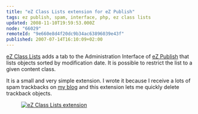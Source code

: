 ```yaml
---
title: "eZ Class Lists extension for eZ Publish"
tags: ez publish, spam, interface, php, ez class lists
updated: 2008-11-10T19:59:53.000Z
node: "66029"
remoteId: "9e660e8d4f20dc9b34ac63896039e43f"
published: 2007-07-14T16:10:09+02:00
---
```


[eZ Class Lists](http://projects.ez.no/ezclasslists) adds a tab to the Administration Interface of [eZ Publish](/tag/ez-publish) that lists objects sorted by modification date. It is possible to restrict the list to a given content class.


It is a small and very simple extension. I wrote it because I receive a lots of spam trackbacks on [my blog](/) and this extension lets me quickly delete trackback objects.

<figure class="object-center"><a href="/images/ez-class-lists-extension.png"><img loading="lazy" src="/images/660x/ez-class-lists-extension.png" alt="eZ Class Lists extension">
</a></figure>

